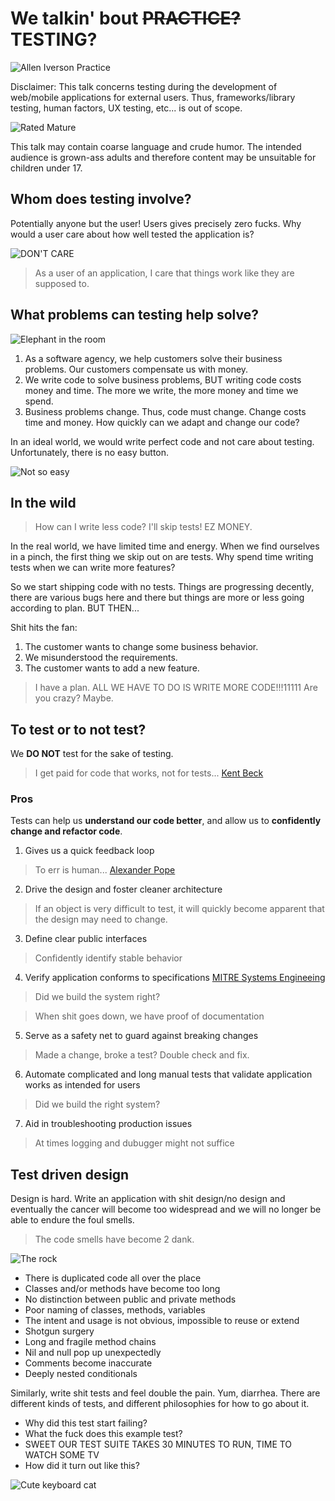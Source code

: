 # We talkin' bout ~~PRACTICE?~~ TESTING?

![Allen Iverson Practice](https://media.giphy.com/media/3oEjI105rmEC22CJFK/giphy.gif)

Disclaimer: This talk concerns testing during the development of web/mobile
applications for external users. Thus, frameworks/library testing, human factors,
UX testing, etc... is out of scope.

![Rated Mature](https://d1yjjnpx0p53s8.cloudfront.net/styles/logo-thumbnail/s3/0002/7231/brand.gif)

This talk may contain coarse language and crude humor. The
intended audience is grown-ass adults and therefore content may be
unsuitable for children under 17.

## Whom does testing involve?

Potentially anyone but the user! Users gives precisely zero
fucks. Why would a user care about how well tested the application is?

![DON'T CARE](https://thumbs.gfycat.com/EdibleKaleidoscopicAsiaticlesserfreshwaterclam-size_restricted.gif)

> As a user of an application, I care that things work like they are
> supposed to.

## What problems can testing help solve?

![Elephant in the room](https://thumbs.gfycat.com/SameAnnualFallowdeer-size_restricted.gif)

1. As a software agency, we help customers solve their business
   problems. Our customers compensate us with money.
2. We write code to solve business problems, BUT writing code costs
   money and time. The more we write, the more money and time we spend.
3. Business problems change. Thus, code must change. Change costs time
   and money. How quickly can we adapt and change our code?

In an ideal world, we would write perfect code and not care about
testing. Unfortunately, there is no easy button.

![Not so easy](http://granitegrok.com/wp-content/uploads/2013/05/not-so-easy-button.png)

## In the wild

> How can I write less code? I'll skip tests! EZ MONEY.

In the real world, we have limited time and energy. When we find ourselves in
a pinch, the first thing we skip out on are tests. Why spend time
writing tests when we can write more features?

So we start shipping code with no tests. Things are progressing
decently, there are various bugs here and there but things are more or
less going according to plan. BUT THEN...

Shit hits the fan:

1. The customer wants to change some business behavior.
2. We misunderstood the requirements.
3. The customer wants to add a new feature.

> I have a plan.
> ALL WE HAVE TO DO IS WRITE MORE CODE!!!11111
> Are you crazy?
> Maybe.

## To test or to not test?

We **DO NOT** test for the sake of testing.

> I get paid for code that works, not for tests...
[Kent Beck](https://stackoverflow.com/questions/153234/how-deep-are-your-unit-tests/153565#153565)

### Pros

Tests can help us **understand our code better**, and allow us to
**confidently change and refactor code**.

1. Gives us a quick feedback loop

> To err is human...
[Alexander Pope](https://www.dictionary.com/browse/to-err-is-human--to-forgive-divine)

2. Drive the design and foster cleaner architecture

> If an object is very difficult to test, it will quickly become apparent
> that the design may need to change.

3. Define clear public interfaces

> Confidently identify stable behavior

4. Verify application conforms to specifications
   [MITRE Systems Engineeing](https://www.mitre.org/publications/systems-engineering-guide/se-lifecycle-building-blocks/test-and-evaluation/verification-and-validation)

> Did we build the system right?

> When shit goes down, we have proof of documentation

5. Serve as a safety net to guard against breaking changes

> Made a change, broke a test? Double check and fix.

6. Automate complicated and long manual tests that validate application
   works as intended for users

> Did we build the right system?

7. Aid in troubleshooting production issues

> At times logging and dubugger might not suffice

## Test driven design

Design is hard. Write an application with shit design/no design and
eventually the cancer will become too widespread and we will no longer
be able to endure the foul smells.

> The code smells have become 2 dank.

![The rock](https://media.giphy.com/media/TT7JW4Qm7uaNW/giphy.gif)

* There is duplicated code all over the place
* Classes and/or methods have become too long
* No distinction between public and private methods
* Poor naming of classes, methods, variables
* The intent and usage is not obvious, impossible to reuse or extend
* Shotgun surgery
* Long and fragile method chains
* Nil and null pop up unexpectedly
* Comments become inaccurate
* Deeply nested conditionals

Similarly, write shit tests and feel double the pain. Yum, diarrhea.
There are different kinds of tests, and different philosophies for how
to go about it.

* Why did this test start failing?
* What the fuck does this example test?
* SWEET OUR TEST SUITE TAKES 30 MINUTES TO RUN, TIME TO WATCH SOME TV
* How did it turn out like this?

![Cute keyboard cat](https://media.giphy.com/media/rld1hYOuC7QGs/giphy.gif)
